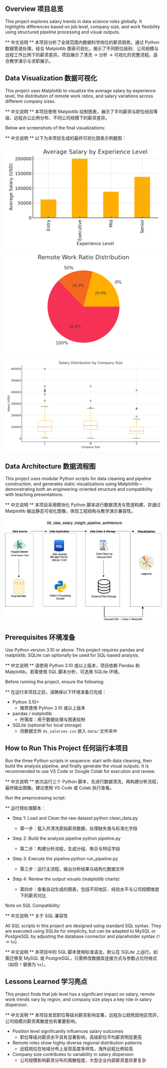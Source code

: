 ## Overview 项目总览
This project explores salary trends in data science roles globally. It highlights differences based on job level, company size, and work flexibility using structured pipeline processing and visual outputs.

** 中文说明 **  本项目分析了全球范围内数据科学岗位的薪资趋势。通过 Python 数据管道处理，结合 Matplotlib 图表可视化，揭示了不同职位级别、公司规模与远程工作比例下的薪资差异。项目展示了清洗 → 分析 → 可视化的完整流程，适合教学演示与求职展示。

## Data Visualization 数据可视化

This project uses Matplotlib to visualize the average salary by experience level, the distribution of remote work ratios, and salary variations across different company sizes.

** 中文说明 ** 本项目使用 Matplotlib 绘制图表，展示了平均薪资与职位经验等级、远程办公比例分布、不同公司规模下的薪资差异。

Below are screenshots of the final visualizations:  

** 中文说明 ** 以下为本项目生成的最终可视化图表示例截图：

![matplotlib dashboard image](chart1_average_salary_by_experience_level.png)
![matplotlib dashboard image](chart2_remote_work_ratio_distribution.png)
![matplotlib dashboard image](chart3_salary_distribution_by_company_size.png)

## Data Architecture 数据流程图

This project uses modular Python scripts for data cleaning and pipeline construction, and generates static visualizations using Matplotlib—demonstrating both an engineering-oriented structure and compatibility with teaching presentations.

** 中文说明 ** 本项目采用模块化 Python 脚本进行数据清洗与管道构建，并通过 Matplotlib 输出静态可视化图像，体现工程结构与教学演示兼容性。

![Data Architecture](data_salary_insight_pipeline_architecture.png)

## Prerequisites 环境准备

Use Python version 3.10 or above. This project requires pandas and matplotlib. SQLite can optionally be used for SQL-based analysis.

** 中文说明 ** 请使用 Python 3.10 或以上版本，项目依赖 Pandas 和 Matplotlib。若需使用 SQL 脚本分析，可选用 SQLite 环境。

Before running the project, ensure the following:

** 在运行本项目之前，请确保以下环境准备已完成：

- Python 3.10+
  * 推荐使用 Python 3.10 或以上版本 
- pandas / matplotlib
  * 所需库：用于数据处理与图表绘制
- SQLite (optional for local storage)
  * 将数据文件 `ds_salaries.csv` 放入 `data/` 文件夹中
    
## How to Run This Project 任何运行本项目

Run the three Python scripts in sequence: start with data cleaning, then build the analysis pipeline, and finally generate the visual outputs. It is recommended to use VS Code or Google Colab for execution and review.

** 中文说明 ** 依次运行三个 Python 脚本，先进行数据清洗，再构建分析流程，最终输出图像。建议使用 VS Code 或 Colab 执行查看。

Run the preprocessing script:

** 运行预处理脚本：
  
 - Step 1: Load and Clean the raw dataset
 python clean_data.py
   * 第一步：载入并清洗原始薪资数据，处理缺失值与标准化字段

 - Step 2: Build the analysis pipeline
 python pipeline.py
   * 第二步：构建分析流程，生成分组、聚合与特征字段
    
 - Step 3: Execute the pipeline
 python run_pipeline.py
   * 第三步：运行主流程，输出分析结果与结构化数据文件
    
 - Step 4: Review the output visuals (matplotlib charts)
   * 第四步：查看自动生成的图表，包括不同地区、经验水平与公司规模维度下的薪资对比
    
Note on SQL Compatibility:

** 中文说明 ** 关于 SQL 兼容性

All SQL scripts in this project are designed using standard SQL syntax. They are executed using SQLite for simplicity, but can be adapted to MySQL or PostgreSQL by adjusting the database connector and placeholder syntax (`?` → `%s`).
  
** 中文说明 ** 本项目中的 SQL 脚本使用标准语法，默认在 SQLite 上运行。如需迁移至 MySQL 或 PostgreSQL，只需修改数据库连接方式与参数占位符格式（如将 `?` 替换为 `%s`）。

## Lessons Learned 学习亮点

This project finds that job level has a significant impact on salary, remote work trends vary by region, and company size plays a key role in salary dispersion.

** 中文说明 ** 本项目发现职位等级对薪资影响显著，远程办公趋势因地区而异，公司规模对薪资离散度也有重要影响。

- Position level significantly influences salary outcomes
  * 职位等级对薪资水平具有显著影响，高级职位平均薪资明显更高
- Remote roles show highly diverse regional distribution patterns
  * 远程岗位在地域分布上呈现高度多样性，海外远程比例较高  
- Company size contributes to variability in salary dispersion
  * 公司规模影响薪资分布的离散程度，大型企业内部薪资差异更复杂
